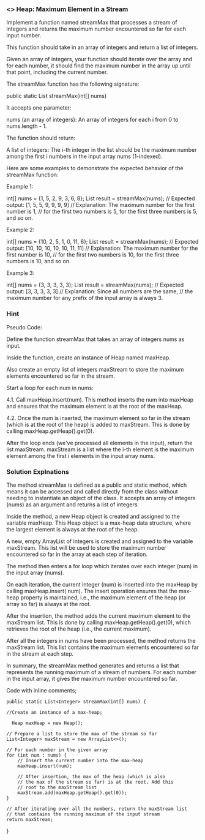 ### <> Heap: Maximum Element in a Stream

Implement a function named streamMax that processes a stream of integers and returns the maximum
number encountered so far for each input number.

This function should take in an array of integers and return a list of integers.

Given an array of integers, your function should iterate over the array and for each number, it
should find the maximum number in the array up until that point, including the current number.

The streamMax function has the following signature:

public static List<Integer> streamMax(int[] nums)

It accepts one parameter:

nums (an array of integers): An array of integers for each i from 0 to nums.length - 1.

The function should return:

A list of integers: The i-th integer in the list should be the maximum number among the first i
numbers in the input array nums (1-indexed).

Here are some examples to demonstrate the expected behavior of the streamMax function:

Example 1:

int[] nums = {1, 5, 2, 9, 3, 6, 8};
List<Integer> result = streamMax(nums);
// Expected output: [1, 5, 5, 9, 9, 9, 9]
// Explanation: The maximum number for the first number is 1,
// for the first two numbers is 5, for the first three numbers is 5, and so on.

Example 2:

int[] nums = {10, 2, 5, 1, 0, 11, 6};
List<Integer> result = streamMax(nums);
// Expected output: [10, 10, 10, 10, 10, 11, 11]
// Explanation: The maximum number for the first number is 10,
// for the first two numbers is 10, for the first three numbers is 10, and so on.

Example 3:

int[] nums = {3, 3, 3, 3, 3};
List<Integer> result = streamMax(nums);
// Expected output: [3, 3, 3, 3, 3]
// Explanation: Since all numbers are the same,
// the maximum number for any prefix of the input array is always 3.

### Hint

Pseudo Code:

Define the function streamMax that takes an array of integers nums as input.

Inside the function, create an instance of Heap named maxHeap.

Also create an empty list of integers maxStream to store the maximum elements encountered so far in
the stream.

Start a loop for each num in nums:

4.1. Call maxHeap.insert(num). This method inserts the num into maxHeap and ensures that the maximum
element is at the root of the maxHeap.

4.2. Once the num is inserted, the maximum element so far in the stream (which is at the root of the
heap) is added to maxStream. This is done by calling maxHeap.getHeap().get(0).

After the loop ends (we've processed all elements in the input), return the list maxStream.
maxStream is a list where the i-th element is the maximum element among the first i elements in the
input array nums.

### Solution Explnations

The method streamMax is defined as a public and static method, which means it can be accessed and
called directly from the class without needing to instantiate an object of the class. It accepts an
array of integers (nums) as an argument and returns a list of integers.

Inside the method, a new Heap object is created and assigned to the variable maxHeap. This Heap
object is a max-heap data structure, where the largest element is always at the root of the heap.

A new, empty ArrayList of integers is created and assigned to the variable maxStream. This list will
be used to store the maximum number encountered so far in the array at each step of iteration.

The method then enters a for loop which iterates over each integer (num) in the input array (nums).

On each iteration, the current integer (num) is inserted into the maxHeap by calling maxHeap.insert(
num). The insert operation ensures that the max-heap property is maintained, i.e., the maximum
element of the heap (or array so far) is always at the root.

After the insertion, the method adds the current maximum element to the maxStream list. This is done
by calling maxHeap.getHeap().get(0), which retrieves the root of the heap (i.e., the current
maximum).

After all the integers in nums have been processed, the method returns the maxStream list. This list
contains the maximum elements encountered so far in the stream at each step.

In summary, the streamMax method generates and returns a list that represents the running maximum of
a stream of numbers. For each number in the input array, it gives the maximum number encountered so
far.

Code with inline comments;

    public static List<Integer> streamMax(int[] nums) {
   
    //Create an instance of a max-heap;

      Heap maxHeap = new Heap();

    // Prepare a list to store the max of the stream so far
    List<Integer> maxStream = new ArrayList<>();
 
    // For each number in the given array
    for (int num : nums) {
        // Insert the current number into the max-heap
        maxHeap.insert(num);
        
        // After insertion, the max of the heap (which is also
        // the max of the stream so far) is at the root. Add this
        // root to the maxStream list
        maxStream.add(maxHeap.getHeap().get(0));
    }
 
    // After iterating over all the numbers, return the maxStream list
    // that contains the running maximum of the input stream
    return maxStream;

}



